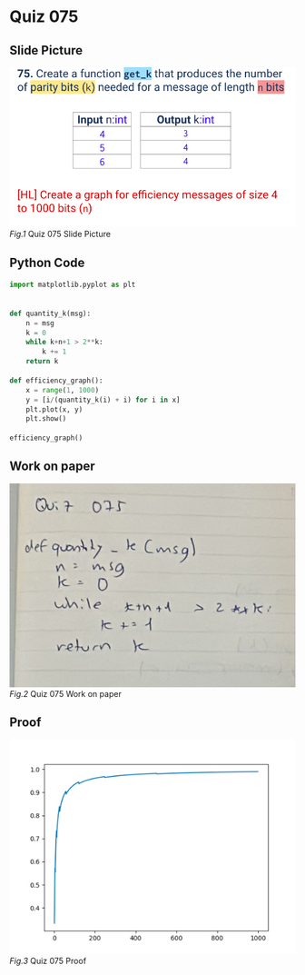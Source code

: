# Quiz 075


## Slide Picture

![Screen Shot 2024-09-10 at 23.27.48.png](Screen%20Shot%202024-09-10%20at%2023.27.48.png)
*Fig.1* Quiz 075 Slide Picture


## Python Code
```python
import matplotlib.pyplot as plt


def quantity_k(msg):
    n = msg
    k = 0
    while k+n+1 > 2**k:
        k += 1
    return k

def efficiency_graph():
    x = range(1, 1000)
    y = [i/(quantity_k(i) + i) for i in x]
    plt.plot(x, y)
    plt.show()

efficiency_graph()
```

## Work on paper

![WhatsApp Image 2024-09-11 at 23.44.59.jpeg](WhatsApp%20Image%202024-09-11%20at%2023.44.59.jpeg)
*Fig.2* Quiz 075 Work on paper


## Proof

![Screen Shot 2024-09-10 at 23.29.06.png](Screen%20Shot%202024-09-10%20at%2023.29.06.png)
*Fig.3* Quiz 075 Proof